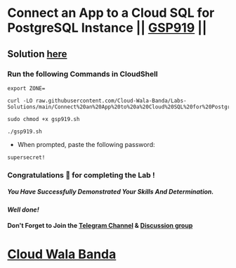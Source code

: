 # Connect an App to a Cloud SQL for PostgreSQL Instance || [GSP919](https://www.cloudskillsboost.google/focuses/57387?parent=catalog) ||

## Solution [here](https://youtu.be/WgY9Hbpmkk0)

### Run the following Commands in CloudShell

```
export ZONE=
```
```
curl -LO raw.githubusercontent.com/Cloud-Wala-Banda/Labs-Solutions/main/Connect%20an%20App%20to%20a%20Cloud%20SQL%20for%20PostgreSQL%20Instance/gsp919.sh

sudo chmod +x gsp919.sh

./gsp919.sh
```

* When prompted, paste the following password:
```
supersecret!
```

### Congratulations 🎉 for completing the Lab !

##### *You Have Successfully Demonstrated Your Skills And Determination.*

#### *Well done!*

#### Don't Forget to Join the [Telegram Channel](https://t.me/cloudwalabanda) & [Discussion group](https://t.me/cloudwalabandachats)

# [Cloud Wala Banda](https://www.youtube.com/@cloudwalabanda)
